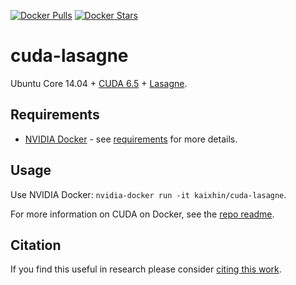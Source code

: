 [![Docker Pulls](https://img.shields.io/docker/pulls/kaixhin/cuda-lasagne.svg)](https://hub.docker.com/r/kaixhin/cuda-lasagne/)
[![Docker Stars](https://img.shields.io/docker/stars/kaixhin/cuda-lasagne.svg)](https://hub.docker.com/r/kaixhin/cuda-lasagne/)

cuda-lasagne
============
Ubuntu Core 14.04 + [CUDA 6.5](http://www.nvidia.com/object/cuda_home_new.html) + [Lasagne](http://lasagne.readthedocs.org/).

Requirements
------------

- [NVIDIA Docker](https://github.com/NVIDIA/nvidia-docker) - see [requirements](https://github.com/NVIDIA/nvidia-docker/wiki/CUDA#requirements) for more details.

Usage
-----
Use NVIDIA Docker: ``nvidia-docker run -it kaixhin/cuda-lasagne``.

For more information on CUDA on Docker, see the [repo readme](https://github.com/Kaixhin/dockerfiles#cuda).

Citation
--------
If you find this useful in research please consider [citing this work](https://github.com/Kaixhin/dockerfiles/blob/master/CITATION.md).
